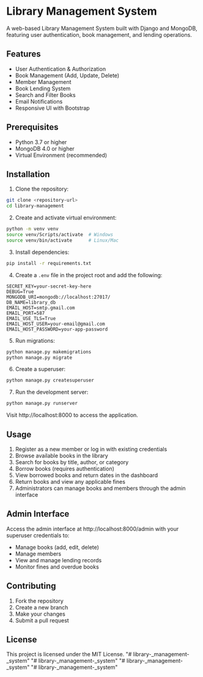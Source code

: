 # Library Management System

A web-based Library Management System built with Django and MongoDB, featuring user authentication, book management, and lending operations.

## Features

- User Authentication & Authorization
- Book Management (Add, Update, Delete)
- Member Management
- Book Lending System
- Search and Filter Books
- Email Notifications
- Responsive UI with Bootstrap

## Prerequisites

- Python 3.7 or higher
- MongoDB 4.0 or higher
- Virtual Environment (recommended)

## Installation

1. Clone the repository:
```bash
git clone <repository-url>
cd library-management
```

2. Create and activate virtual environment:
```bash
python -m venv venv
source venv/Scripts/activate  # Windows
source venv/bin/activate      # Linux/Mac
```

3. Install dependencies:
```bash
pip install -r requirements.txt
```

4. Create a `.env` file in the project root and add the following:
```
SECRET_KEY=your-secret-key-here
DEBUG=True
MONGODB_URI=mongodb://localhost:27017/
DB_NAME=library_db
EMAIL_HOST=smtp.gmail.com
EMAIL_PORT=587
EMAIL_USE_TLS=True
EMAIL_HOST_USER=your-email@gmail.com
EMAIL_HOST_PASSWORD=your-app-password
```

5. Run migrations:
```bash
python manage.py makemigrations
python manage.py migrate
```

6. Create a superuser:
```bash
python manage.py createsuperuser
```

7. Run the development server:
```bash
python manage.py runserver
```

Visit http://localhost:8000 to access the application.

## Usage

1. Register as a new member or log in with existing credentials
2. Browse available books in the library
3. Search for books by title, author, or category
4. Borrow books (requires authentication)
5. View borrowed books and return dates in the dashboard
6. Return books and view any applicable fines
7. Administrators can manage books and members through the admin interface

## Admin Interface

Access the admin interface at http://localhost:8000/admin with your superuser credentials to:
- Manage books (add, edit, delete)
- Manage members
- View and manage lending records
- Monitor fines and overdue books

## Contributing

1. Fork the repository
2. Create a new branch
3. Make your changes
4. Submit a pull request

## License

This project is licensed under the MIT License. "# library-_management-_system" 
"# library-_management-_system" 
"# library-_management-_system" 
"# library-_management-_system" 
